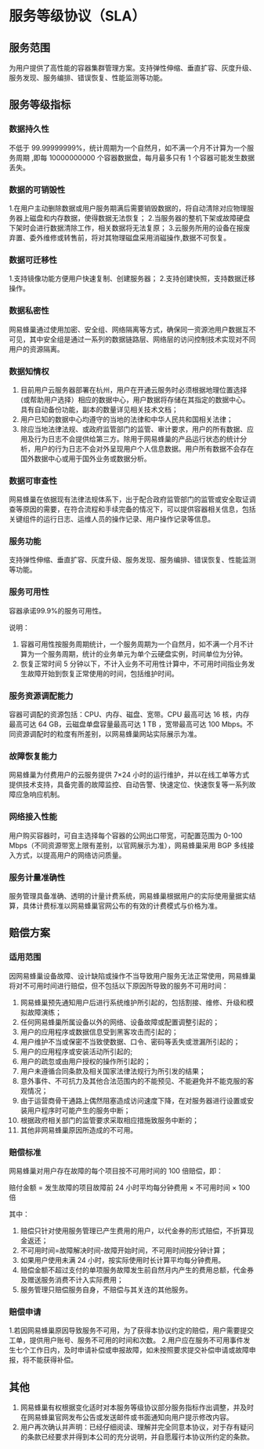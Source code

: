 # 服务等级协议（SLA）

## 服务范围

为用户提供了高性能的容器集群管理方案。支持弹性伸缩、垂直扩容、灰度升级、服务发现、服务编排、错误恢复、性能监测等功能。	


## 服务等级指标

### 数据持久性

不低于 99.99999999%，统计周期为一个自然月，如不满一个月不计算为一个服务周期 ,即每 10000000000 个容器数据盘，每月最多只有 1 个容器可能发生数据丢失。

### 数据的可销毁性

1.在用户主动删除数据或用户服务期满后需要销毁数据的，将自动清除对应物理服务器上磁盘和内存数据，使得数据无法恢复；
2.当服务器的整机下架或故障硬盘下架时会进行数据清除工作，相关数据将无法复原；
3.云服务所用的设备在报废弃置、委外维修或转售前，将对其物理磁盘采用消磁操作,数据不可恢复。

### 数据可迁移性

1.支持镜像功能方便用户快速复制、创建服务器；
2.支持创建快照，支持数据迁移操作。

### 数据私密性

网易蜂巢通过使用加密、安全组、网络隔离等方式，确保同一资源池用户数据互不可见，其中安全组是通过一系列的数据链路层、网络层的访问控制技术实现对不同用户的资源隔离。

### 数据知情权

1. 目前用户云服务器部署在杭州，用户在开通云服务时必须根据地理位置选择(或帮助用户选择）相应的数据中心，用户数据将存储在其指定的数据中心。具有自动备份功能，副本的数量详见相关技术文档；
2. 用户已知的数据中心均遵守的当地的法律和中华人民共和国相关法律；
3. 除应当地法律法规、或政府监管部门的监管、审计要求，用户的所有数据、应用及行为日志不会提供给第三方。除用于网易蜂巢的产品运行状态的统计分析，用户的行为日志不会对外呈现用户个人信息数据。用户所有数据不会存在国外数据中心或用于国外业务或数据分析。

### 数据可审查性

网易蜂巢在依据现有法律法规体系下，出于配合政府监管部门的监管或安全取证调查等原因的需要，在符合流程和手续完备的情况下，可以提供容器相关信息，包括关键组件的运行日志、运维人员的操作记录、用户操作记录等信息。

### 服务功能

支持弹性伸缩、垂直扩容、灰度升级、服务发现、服务编排、错误恢复、性能监测等功能。

### 服务可用性

容器承诺99.9%的服务可用性。

说明：
1. 容器可用性按服务周期统计，一个服务周期为一个自然月，如不满一个月不计算为一个服务周期，统计的业务单元为单个云硬盘实例，时间单位为分钟。
2. 恢复正常时间 5 分钟以下，不计入业务不可用性计算中，不可用时间指业务发生故障开始到恢复正常使用的时间，包括维护时间。

### 服务资源调配能力

容器可调配的资源包括：CPU、内存、磁盘、宽带。CPU 最高可达 16 核，内存最高可达 64 GB，云磁盘单盘容量最高可达 1 TB ，宽带最高可达 100 Mbps。不同资源调配时的粒度有所差别，以网易蜂巢网站实际展示为准。

### 故障恢复能力

网易蜂巢为付费用户的云服务提供 7×24 小时的运行维护，并以在线工单等方式提供技术支持，具备完善的故障监控、自动告警、快速定位、快速恢复等一系列故障应急响应机制。

### 网络接入性能

用户购买容器时，可自主选择每个容器的公网出口带宽，可配置范围为 0-100 Mbps（不同资源带宽上限有差别，以官网展示为准），网易蜂巢采用 BGP 多线接入方式，以提高用户的网络访问质量。

### 服务计量准确性

服务管理具备准确、透明的计量计费系统，网易蜂巢根据用户的实际使用量据实结算，具体计费标准以网易蜂巢官网公布的有效的计费模式与价格为准。

## 赔偿方案

### 适用范围

因网易蜂巢设备故障、设计缺陷或操作不当导致用户服务无法正常使用，网易蜂巢将对不可用时间进行赔偿，但不包括以下原因所导致的服务不可用时间：

1. 网易蜂巢预先通知用户后进行系统维护所引起的，包括割接、维修、升级和模拟故障演练；
2. 任何网易蜂巢所属设备以外的网络、设备故障或配置调整引起的；
3. 用户的应用程序或数据信息受到黑客攻击而引起的；
4. 用户维护不当或保密不当致使数据、口令、密码等丢失或泄漏所引起的；
5. 用户的应用程序或安装活动所引起的;
6. 用户的疏忽或由用户授权的操作所引起的；
7. 用户未遵循合同条款及相关国家法律法规行为所引发的结果；
8. 意外事件、不可抗力及其他合法范围内的不能预见、不能避免并不能克服的客观情况；
9. 由于运营商骨干通路上偶然阻塞造成访问速度下降，在对服务器进行设置或安装用户程序时可能产生的服务中断；
10. 根据政府相关部门的监管要求采取相应措施致服务中断的；
11. 其他非网易蜂巢原因所造成的不可用。

### 赔偿标准

网易蜂巢对用户存在故障的每个项目按不可用时间的 100 倍赔偿，即：

赔付金额 = 发生故障的项目故障前 24 小时平均每分钟费用 × 不可用时间 × 100 倍

其中：
1. 赔偿只针对使用服务管理已产生费用的用户，以代金券的形式赔偿，不折算现金返还；
2. 不可用时间=故障解决时间-故障开始时间，不可用时间按分钟计算；
3. 如果用户使用未满 24 小时，按实际使用时长计算平均每分钟费用。
4. 赔偿金额不超过支付的单项服务故障发生前自然月内产生的费用总额，代金券及赠送服务消费不计入实际费用；
5. 服务管理只赔偿服务自身，不赔偿与其关连的其他服务。

### 赔偿申请

1.若因网易蜂巢原因导致服务不可用，为了获得本协议约定的赔偿，用户需要提交工单，提供用户账号、服务不可用的时间和次数。
2.用户应在服务不可用事件发生七个工作日内，及时申请补偿或申报故障，如未按照要求提交补偿申请或故障申报，将不能获得补偿。

## 其他

1. 网易蜂巢有权根据变化适时对本服务等级协议部分服务指标作出调整，并及时在网易蜂巢官网发布公告或发送邮件或书面通知向用户提示修改内容。
2. 用户再次确认并声明：已经仔细阅读、理解并完全同意本协议，对于存有疑问的条款已经要求并得到本公司的充分说明，并自愿履行本协议所约定的条款。













